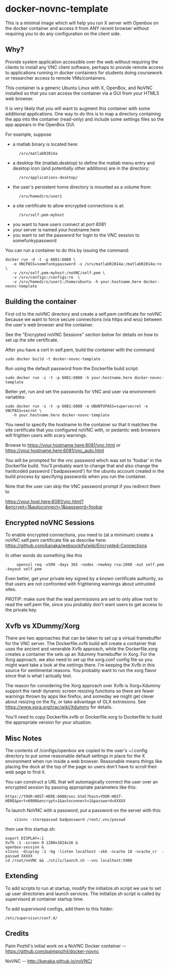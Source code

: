 docker-novnc-template
=========================

This is a minimal image which will help you run X server with Openbox 
on the docker container and access it from ANY recent browser without 
requiring you to do any configuration on the client side.


## Why?

Provide system application accessible over the web without requiring 
the clients to install any  VNC client software, perhaps to provide 
remote access to applications running in docker containers for students 
doing coursework or researcher access to remote VMs/containers.


This container is a generic Ubuntu Linux with X, OpenBox, and NoVNC 
installed so that you can access the container via a GUI from your 
HTML5 web browser. 

It is very likely that you will want to augment this container with some 
additional applications. One way to do this is to map a directory 
containing the app into the container (read-only) and include some 
settings files so the app appears in the OpenBox GUI.

For example, suppose 
 - a matlab binary is located here:
```
      /srv/matlabR2014a
```
 - a desktop file (matlab.desktop) to define the matlab menu entry and desktop icon (and potentially other additions) are in the directory: 
```
      /srv/applications-desktop/
```
 - the user's persistent home directory is mounted as a volume from:
```
      /srv/homedirs/user1
```
 - a site certificate to allow encrypted connections is at:
```
      /srv/self.pem-myhost
```
 - you want to have users connect at port 6081
 - your server is named your.hostname.here
 - you want to set the password for login to the VNC session to somefunkypassword


You can run a container to do this by issuing the command:
```
docker run -d -t -p 6081:6080 \
   -e VNCPASS=somefunkypassword -v /srv/matlabR2014a:/matlabR2014a:ro \
   -v /srv/self.pem-myhost:/noVNC/self.pem \
   -v /srv/configs:/configs:ro  \
   -v /srv/homedirs/user1:/home/ubuntu -h your.hostname.here docker-novnc-template

```

## Building the container

First cd to the noVNC directory and create a self.pem certificate 
for noVNC because we want to force secure connections (via https and wss) 
between the user's web browser and the container. 

See the "Encrypted noVNC Sessions" section below for details on how to
set up the site certificate.

After you have a cert in self.pem, build the container with the command
```
sudo docker build -t docker-novnc-template .
```

Run using the default password from the Dockerfile build script:
```
sudo docker run -i -t -p 6081:6080 -h your.hostname.here docker-novnc-template
```

Better yet, run and set the passwords for VNC and user via environment variables:

```
sudo docker run -i -t -p 6081:6080 -e UBUNTUPASS=supersecret -e VNCPASS=secret \
   -h your.hostname.here docker-novnc-template
```
You need to specify the hostname to the container so that it matches the
site certificate that you configured noVNC with, or pedantic web browsers will
frighten users with scary warnings. 

Browse to
    https://your.hostname.here:6081/vnc.html
or
    https://your.hostname.here:6081/vnc_auto.html

You will be prompted for the vnc password which was set to 'foobar' in the
Dockerfile build. You'll probably want to change that and also change the 
hardcoded password ('badpassword') for the ubuntu account created 
in the build process by specifying passwords when you run the container.

Note that the user can skip the VNC password prompt if you redirect them to 

 https://your.host.here:6081/vnc.html?&encrypt=1&autoconnect=1&password=foobar


## Encrypted noVNC Sessions

To enable encrypted connections, you need to (at a minimum) create a 
noVNC self.pem certificate file as describe here: 
   https://github.com/kanaka/websockify/wiki/Encrypted-Connections

In other words do something like this

```
     openssl req -x509 -days 365 -nodes -newkey rsa:2048 -out self.pem -keyout self.pem 
```

Even better, get your private key signed by a known certificate authority,
so that users are not confronted with frightening warnings about untrusted sites. 


PROTIP: make sure that the read permissions are set to only allow root to read the
self.pem file, since you probably don't want users to get access to the private key.

## Xvfb vs XDummy/Xorg

There are two approaches that can be taken to set up a virtual framebuffer for the VNC
server. The Dockerfile.xvfb build will create a container that uses the ancient and venerable
Xvfb approach, while the Dockerfile.xorg creates a container the sets up an Xdummy framebuffer
in Xorg. For the Xorg approach, we also need to set up the xorg.conf config file so you might 
want take a look at the settings there. I'm keeping the Xvfb in this source for sentimental 
reasons. You probably want to run the xorg flavor since that is what I actually test.

The reason for considering the Xorg approach over Xvfb is Xorg+Xdummy support the randr 
dynamic screen resizing functions so there are fewer warnings thrown by apps like firefox,
and someday we might get clever about resizing on the fly, or take advantage of GLX extnesions.
See https://www.xpra.org/trac/wiki/Xdummy for details.

You'll need to copy Dockerfile.xvfb or Dockerfile.xorg to Dockerfile to build the appropriate
version for your situation.

## Misc Notes

The contents of /configs/openbox are copied to the user's ~/.config directory to put some 
reasonable default settings in place for the X environment when run inside a web browser. 
Reasonable means things like placing the dock at the top of the page so users don't have to 
scroll their web page to find it.

You can construct a URL that will automagically connect the user over an encrypted session
by passing appropriate parameters like this:

```
https://YOUR-HOST-HERE:6080/vnc.html?host=YOUR-HOST-HERE&port=6080&encrypt=1&autoconnect=1&password=XXXXX
```

To launch NoVNC with a password, put a password on the server with this:

```
    x11vnc -storepasswd badpassword /root/.vnc/passwd 
```

then use this startup.sh:

```
export DISPLAY=:1
Xvfb :1 -screen 0 1280x1024x16 &
openbox-session &
x11vnc -display :1 -bg -listen localhost -xkb -ncache 10 -ncache_cr  -passwd XXXXX
cd /root/noVNC && ./utils/launch.sh --vnc localhost:5900
```


## Extending

To add scripts to run at startup, modify the initialize.sh script we use to set up
user directories and launch services. The initialize.sh script is called by 
supervisord at container startup time. 

To add supervisord configs, add them to this folder:

```
/etc/supervisor/conf.d/
```

## Credits

Paim Pozhil's initial work on a NoVNC Docker container -- https://github.com/paimpozhil/docker-novnc

NoVNC -- http://kanaka.github.io/noVNC/

